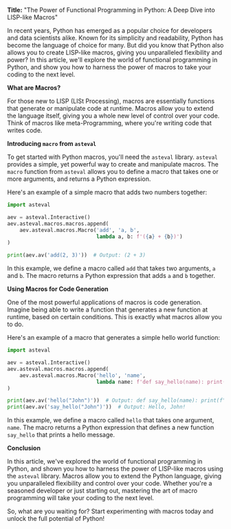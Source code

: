 **Title:** "The Power of Functional Programming in Python: A Deep Dive into LISP-like Macros"

In recent years, Python has emerged as a popular choice for developers and data scientists alike. Known for its simplicity and readability, Python has become the language of choice for many. But did you know that Python also allows you to create LISP-like macros, giving you unparalleled flexibility and power? In this article, we'll explore the world of functional programming in Python, and show you how to harness the power of macros to take your coding to the next level.

**What are Macros?**

For those new to LISP (LISt Processing), macros are essentially functions that generate or manipulate code at runtime. Macros allow you to extend the language itself, giving you a whole new level of control over your code. Think of macros like meta-Programming, where you're writing code that writes code.

**Introducing `macro` from `asteval`**

To get started with Python macros, you'll need the `asteval` library. `asteval` provides a simple, yet powerful way to create and manipulate macros. The `macro` function from `asteval` allows you to define a macro that takes one or more arguments, and returns a Python expression.

Here's an example of a simple macro that adds two numbers together:
```python
import asteval

aev = asteval.Interactive()
aev.asteval.macros.macros.append(
    aev.asteval.macros.Macro('add', 'a, b',
                             lambda a, b: f'({a} + {b})')
)

print(aev.av('add(2, 3)'))  # Output: (2 + 3)
```
In this example, we define a macro called `add` that takes two arguments, `a` and `b`. The macro returns a Python expression that adds `a` and `b` together.

**Using Macros for Code Generation**

One of the most powerful applications of macros is code generation. Imagine being able to write a function that generates a new function at runtime, based on certain conditions. This is exactly what macros allow you to do.

Here's an example of a macro that generates a simple hello world function:
```python
import asteval

aev = asteval.Interactive()
aev.asteval.macros.macros.append(
    aev.asteval.macros.Macro('hello', 'name',
                             lambda name: f'def say_hello(name): print(f"Hello, {name}!")')
)

print(aev.av('hello("John")'))  # Output: def say_hello(name): print(f"Hello, {name}!")
print(aev.av('say_hello("John")'))  # Output: Hello, John!
```
In this example, we define a macro called `hello` that takes one argument, `name`. The macro returns a Python expression that defines a new function `say_hello` that prints a hello message.

**Conclusion**

In this article, we've explored the world of functional programming in Python, and shown you how to harness the power of LISP-like macros using the `asteval` library. Macros allow you to extend the Python language, giving you unparalleled flexibility and control over your code. Whether you're a seasoned developer or just starting out, mastering the art of macro programming will take your coding to the next level.

So, what are you waiting for? Start experimenting with macros today and unlock the full potential of Python!